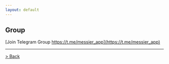 ```yaml
---
layout: default
---
```


## Group


[Join Telegram Group https://t.me/messier_app](https://t.me/messier_app)


---

[> Back](./)
